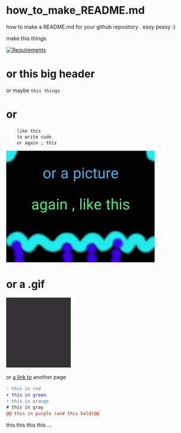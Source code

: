 # how_to_make_README.md
how to make a README.md for your github repository . easy peasy :)


make this things


[![Requirements](https://img.shields.io/badge/You%20require-this%20%2F%20or%20this%20%2F%20or%20like%20this-blue)]()


# or this big header

or maybe ```this things``` 
# or
```
    like this
    to write code 
    or again ; this
```        
![picture](https://github.com/khodekhadem/how_to_make_README.md/blob/main/or%20like%20this1.jpg)
# or a .gif

![picture](https://github.com/khodekhadem/how_to_make_README.md/blob/main/or%20like%20this%20gif.gif)

or [a link to](https://github.com/khodekhadem/movie-finder) another page


```diff
- this in red
+ this in green
! this in orange
# this in gray
@@ this in purple (and this bold)@@
```
this this this this ...
